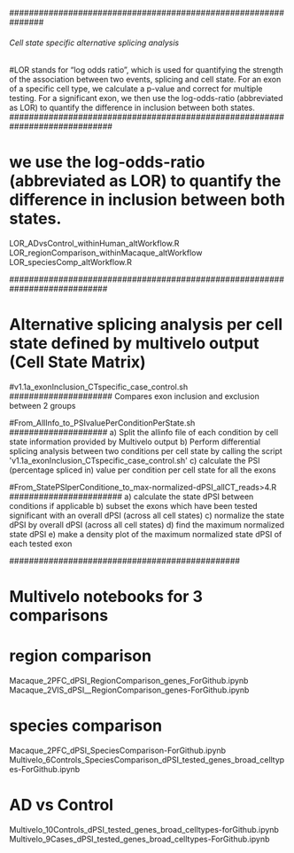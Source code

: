 
###############################################################
###### Cell state specific alternative splicing analysis ######

#LOR stands for “log odds ratio”, which is used for quantifying the strength of the association between two events, splicing and cell state. For an exon of a specific cell type, we calculate a p-value and correct for multiple testing. For a significant exon, we then use the log-odds-ratio (abbreviated as LOR) to quantify the difference in inclusion between both states.
#############################################################################
# we use the log-odds-ratio (abbreviated as LOR) to quantify the difference in inclusion between both states.
LOR_ADvsControl_withinHuman_altWorkflow.R
LOR_regionComparison_withinMacaque_altWorkflow
LOR_speciesComp_altWorkflow.R

############################################################################
# Alternative splicing analysis per cell state defined by multivelo output (Cell State Matrix)

#v1.1a_exonInclusion_CTspecific_case_control.sh
#####################
Compares exon inclusion and exclusion between 2 groups

#From_AllInfo_to_PSIvaluePerConditionPerState.sh
####################
a) Split the allinfo file of each condition by cell state information provided by Multivelo output 
b) Perform differential splicing analysis between two conditions per cell state by calling the script 'v1.1a_exonInclusion_CTspecific_case_control.sh'
c) calculate the PSI (percentage spliced in) value per condition per cell state for all the exons

#From_StatePSIperConditione_to_max-normalized-dPSI_allCT_reads>4.R
#######################
a) calculate the state dPSI between conditions  if applicable
b) subset the exons which have been tested significant with an overall dPSI (across all cell states)
c) normalize the state dPSI  by overall dPSI (across all cell states)
d) find the maximum normalized state dPSI 
e) make a density plot of the maximum normalized state dPSI of each tested exon

###############################################
# Multivelo notebooks for 3 comparisons
# region comparison
Macaque_2PFC_dPSI_RegionComparison_genes_ForGithub.ipynb
Macaque_2VIS_dPSI__RegionComparison_genes-ForGithub.ipynb

# species comparison
Macaque_2PFC_dPSI_SpeciesComparison-ForGithub.ipynb
Multivelo_6Controls_SpeciesComparison_dPSI_tested_genes_broad_celltypes-ForGithub.ipynb

# AD vs Control
Multivelo_10Controls_dPSI_tested_genes_broad_celltypes-forGithub.ipynb
Multivelo_9Cases_dPSI_tested_genes_broad_celltypes-ForGithub.ipynb

